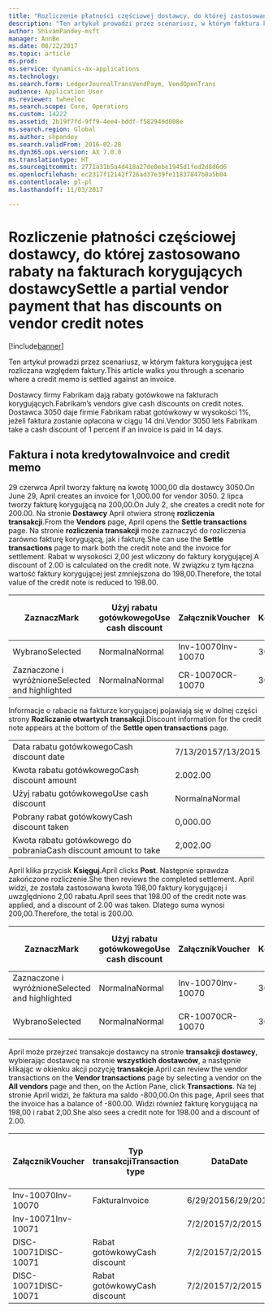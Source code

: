 ```yaml
---
title: "Rozliczenie płatności częściowej dostawcy, do której zastosowano rabaty na fakturach korygujących dostawcy"
description: "Ten artykuł prowadzi przez scenariusz, w którym faktura korygująca jest rozliczana względem faktury."
author: ShivamPandey-msft
manager: AnnBe
ms.date: 08/22/2017
ms.topic: article
ms.prod: 
ms.service: dynamics-ax-applications
ms.technology: 
ms.search.form: LedgerJournalTransVendPaym, VendOpenTrans
audience: Application User
ms.reviewer: twheeloc
ms.search.scope: Core, Operations
ms.custom: 14222
ms.assetid: 2b19f7fd-9ff9-4ee4-bddf-f582946d008e
ms.search.region: Global
ms.author: shpandey
ms.search.validFrom: 2016-02-28
ms.dyn365.ops.version: AX 7.0.0
ms.translationtype: HT
ms.sourcegitcommit: 2771a31b5a4d418a27de0ebe1945d1fed2d8d6d6
ms.openlocfilehash: ec2317f12142f726ad37e39fe11837847b0a5b04
ms.contentlocale: pl-pl
ms.lasthandoff: 11/03/2017

---
```


# <a name="settle-a-partial-vendor-payment-that-has-discounts-on-vendor-credit-notes"></a><span data-ttu-id="475f4-103">Rozliczenie płatności częściowej dostawcy, do której zastosowano rabaty na fakturach korygujących dostawcy</span><span class="sxs-lookup"><span data-stu-id="475f4-103">Settle a partial vendor payment that has discounts on vendor credit notes</span></span>

[!include[banner](../includes/banner.md)]


<span data-ttu-id="475f4-104">Ten artykuł prowadzi przez scenariusz, w którym faktura korygująca jest rozliczana względem faktury.</span><span class="sxs-lookup"><span data-stu-id="475f4-104">This article walks you through a scenario where a credit memo is settled against an invoice.</span></span>

<span data-ttu-id="475f4-105">Dostawcy firmy Fabrikam dają rabaty gotówkowe na fakturach korygujących.</span><span class="sxs-lookup"><span data-stu-id="475f4-105">Fabrikam’s vendors give cash discounts on credit notes.</span></span> <span data-ttu-id="475f4-106">Dostawca 3050 daje firmie Fabrikam rabat gotówkowy w wysokości 1%, jeżeli faktura zostanie opłacona w ciągu 14 dni.</span><span class="sxs-lookup"><span data-stu-id="475f4-106">Vendor 3050 lets Fabrikam take a cash discount of 1 percent if an invoice is paid in 14 days.</span></span>

## <a name="invoice-and-credit-memo"></a><span data-ttu-id="475f4-107">Faktura i nota kredytowa</span><span class="sxs-lookup"><span data-stu-id="475f4-107">Invoice and credit memo</span></span>
<span data-ttu-id="475f4-108">29 czerwca April tworzy fakturę na kwotę 1000,00 dla dostawcy 3050.</span><span class="sxs-lookup"><span data-stu-id="475f4-108">On June 29, April creates an invoice for 1,000.00 for vendor 3050.</span></span> <span data-ttu-id="475f4-109">2 lipca tworzy fakturę korygującą na 200,00.</span><span class="sxs-lookup"><span data-stu-id="475f4-109">On July 2, she creates a credit note for 200.00.</span></span> <span data-ttu-id="475f4-110">Na stronie **Dostawcy** April otwiera stronę **rozliczenia transakcji**.</span><span class="sxs-lookup"><span data-stu-id="475f4-110">From the **Vendors** page, April opens the **Settle transactions** page.</span></span> <span data-ttu-id="475f4-111">Na stronie **rozliczenia transakcji** może zaznaczyć do rozliczenia zarówno fakturę korygującą, jak i fakturę.</span><span class="sxs-lookup"><span data-stu-id="475f4-111">She can use the **Settle transactions** page to mark both the credit note and the invoice for settlement.</span></span> <span data-ttu-id="475f4-112">Rabat w wysokości 2,00 jest wliczony do faktury korygującej.</span><span class="sxs-lookup"><span data-stu-id="475f4-112">A discount of 2.00 is calculated on the credit note.</span></span> <span data-ttu-id="475f4-113">W związku z tym łączna wartość faktury korygującej jest zmniejszona do 198,00.</span><span class="sxs-lookup"><span data-stu-id="475f4-113">Therefore, the total value of the credit note is reduced to 198.00.</span></span>

| <span data-ttu-id="475f4-114">Zaznacz</span><span class="sxs-lookup"><span data-stu-id="475f4-114">Mark</span></span>                     | <span data-ttu-id="475f4-115">Użyj rabatu gotówkowego</span><span class="sxs-lookup"><span data-stu-id="475f4-115">Use cash discount</span></span> | <span data-ttu-id="475f4-116">Załącznik</span><span class="sxs-lookup"><span data-stu-id="475f4-116">Voucher</span></span>   | <span data-ttu-id="475f4-117">Konto</span><span class="sxs-lookup"><span data-stu-id="475f4-117">Account</span></span> | <span data-ttu-id="475f4-118">Data</span><span class="sxs-lookup"><span data-stu-id="475f4-118">Date</span></span>      | <span data-ttu-id="475f4-119">Data wymagalności</span><span class="sxs-lookup"><span data-stu-id="475f4-119">Due date</span></span>  | <span data-ttu-id="475f4-120">Faktura</span><span class="sxs-lookup"><span data-stu-id="475f4-120">Invoice</span></span> | <span data-ttu-id="475f4-121">Kwota w walucie transakcji</span><span class="sxs-lookup"><span data-stu-id="475f4-121">Amount in transaction currency</span></span> | <span data-ttu-id="475f4-122">Waluta</span><span class="sxs-lookup"><span data-stu-id="475f4-122">Currency</span></span> | <span data-ttu-id="475f4-123">Kwota do rozliczenia</span><span class="sxs-lookup"><span data-stu-id="475f4-123">Amount to settle</span></span> |
|--------------------------|-------------------|-----------|---------|-----------|-----------|---------|--------------------------------|----------|------------------|
| <span data-ttu-id="475f4-124">Wybrano</span><span class="sxs-lookup"><span data-stu-id="475f4-124">Selected</span></span>                 | <span data-ttu-id="475f4-125">Normalna</span><span class="sxs-lookup"><span data-stu-id="475f4-125">Normal</span></span>            | <span data-ttu-id="475f4-126">Inv-10070</span><span class="sxs-lookup"><span data-stu-id="475f4-126">Inv-10070</span></span> | <span data-ttu-id="475f4-127">3050</span><span class="sxs-lookup"><span data-stu-id="475f4-127">3050</span></span>    | <span data-ttu-id="475f4-128">6/29/2015</span><span class="sxs-lookup"><span data-stu-id="475f4-128">6/29/2015</span></span> | <span data-ttu-id="475f4-129">7/29/2015</span><span class="sxs-lookup"><span data-stu-id="475f4-129">7/29/2015</span></span> | <span data-ttu-id="475f4-130">10070</span><span class="sxs-lookup"><span data-stu-id="475f4-130">10070</span></span>   | <span data-ttu-id="475f4-131">-1000,00</span><span class="sxs-lookup"><span data-stu-id="475f4-131">-1,000.00</span></span>                      | <span data-ttu-id="475f4-132">USD</span><span class="sxs-lookup"><span data-stu-id="475f4-132">USD</span></span>      | <span data-ttu-id="475f4-133">-990,00</span><span class="sxs-lookup"><span data-stu-id="475f4-133">-990.00</span></span>          |
| <span data-ttu-id="475f4-134">Zaznaczone i wyróżnione</span><span class="sxs-lookup"><span data-stu-id="475f4-134">Selected and highlighted</span></span> | <span data-ttu-id="475f4-135">Normalna</span><span class="sxs-lookup"><span data-stu-id="475f4-135">Normal</span></span>            | <span data-ttu-id="475f4-136">CR-10070</span><span class="sxs-lookup"><span data-stu-id="475f4-136">CR-10070</span></span>  | <span data-ttu-id="475f4-137">3050</span><span class="sxs-lookup"><span data-stu-id="475f4-137">3050</span></span>    | <span data-ttu-id="475f4-138">7/2/2015</span><span class="sxs-lookup"><span data-stu-id="475f4-138">7/2/2015</span></span>  | <span data-ttu-id="475f4-139">7/29/2015</span><span class="sxs-lookup"><span data-stu-id="475f4-139">7/29/2015</span></span> |         | <span data-ttu-id="475f4-140">200,00</span><span class="sxs-lookup"><span data-stu-id="475f4-140">200.00</span></span>                         | <span data-ttu-id="475f4-141">USD</span><span class="sxs-lookup"><span data-stu-id="475f4-141">USD</span></span>      | <span data-ttu-id="475f4-142">198,00</span><span class="sxs-lookup"><span data-stu-id="475f4-142">198.00</span></span>           |

<span data-ttu-id="475f4-143">Informacje o rabacie na fakturze korygującej pojawiają się w dolnej części strony **Rozliczanie otwartych transakcji**.</span><span class="sxs-lookup"><span data-stu-id="475f4-143">Discount information for the credit note appears at the bottom of the **Settle open transactions** page.</span></span>

|                              |           |
|------------------------------|-----------|
| <span data-ttu-id="475f4-144">Data rabatu gotówkowego</span><span class="sxs-lookup"><span data-stu-id="475f4-144">Cash discount date</span></span>           | <span data-ttu-id="475f4-145">7/13/2015</span><span class="sxs-lookup"><span data-stu-id="475f4-145">7/13/2015</span></span> |
| <span data-ttu-id="475f4-146">Kwota rabatu gotówkowego</span><span class="sxs-lookup"><span data-stu-id="475f4-146">Cash discount amount</span></span>         | <span data-ttu-id="475f4-147">2.00</span><span class="sxs-lookup"><span data-stu-id="475f4-147">2.00</span></span>      |
| <span data-ttu-id="475f4-148">Użyj rabatu gotówkowego</span><span class="sxs-lookup"><span data-stu-id="475f4-148">Use cash discount</span></span>            | <span data-ttu-id="475f4-149">Normalna</span><span class="sxs-lookup"><span data-stu-id="475f4-149">Normal</span></span>    |
| <span data-ttu-id="475f4-150">Pobrany rabat gotówkowy</span><span class="sxs-lookup"><span data-stu-id="475f4-150">Cash discount taken</span></span>          | <span data-ttu-id="475f4-151">0,00</span><span class="sxs-lookup"><span data-stu-id="475f4-151">0.00</span></span>      |
| <span data-ttu-id="475f4-152">Kwota rabatu gotówkowego do pobrania</span><span class="sxs-lookup"><span data-stu-id="475f4-152">Cash discount amount to take</span></span> | <span data-ttu-id="475f4-153">2,00</span><span class="sxs-lookup"><span data-stu-id="475f4-153">2.00</span></span>      |

<span data-ttu-id="475f4-154">April klika przycisk **Księguj**.</span><span class="sxs-lookup"><span data-stu-id="475f4-154">April clicks **Post**.</span></span> <span data-ttu-id="475f4-155">Następnie sprawdza zakończone rozliczenie.</span><span class="sxs-lookup"><span data-stu-id="475f4-155">She then reviews the completed settlement.</span></span> <span data-ttu-id="475f4-156">April widzi, że została zastosowana kwota 198,00 faktury korygującej i uwzględniono 2,00 rabatu.</span><span class="sxs-lookup"><span data-stu-id="475f4-156">April sees that 198.00 of the credit note was applied, and a discount of 2.00 was taken.</span></span> <span data-ttu-id="475f4-157">Dlatego suma wynosi 200,00.</span><span class="sxs-lookup"><span data-stu-id="475f4-157">Therefore, the total is 200.00.</span></span>

| <span data-ttu-id="475f4-158">Zaznacz</span><span class="sxs-lookup"><span data-stu-id="475f4-158">Mark</span></span>                     | <span data-ttu-id="475f4-159">Użyj rabatu gotówkowego</span><span class="sxs-lookup"><span data-stu-id="475f4-159">Use cash discount</span></span> | <span data-ttu-id="475f4-160">Załącznik</span><span class="sxs-lookup"><span data-stu-id="475f4-160">Voucher</span></span>   | <span data-ttu-id="475f4-161">Konto</span><span class="sxs-lookup"><span data-stu-id="475f4-161">Account</span></span> | <span data-ttu-id="475f4-162">Data</span><span class="sxs-lookup"><span data-stu-id="475f4-162">Date</span></span>      | <span data-ttu-id="475f4-163">Data wymagalności</span><span class="sxs-lookup"><span data-stu-id="475f4-163">Due date</span></span>  | <span data-ttu-id="475f4-164">Faktura</span><span class="sxs-lookup"><span data-stu-id="475f4-164">Invoice</span></span>  | <span data-ttu-id="475f4-165">Kwota w walucie transakcji</span><span class="sxs-lookup"><span data-stu-id="475f4-165">Amount in transaction currency</span></span> | <span data-ttu-id="475f4-166">Waluta</span><span class="sxs-lookup"><span data-stu-id="475f4-166">Currency</span></span> | <span data-ttu-id="475f4-167">Kwota do rozliczenia</span><span class="sxs-lookup"><span data-stu-id="475f4-167">Amount to settle</span></span> |
|--------------------------|-------------------|-----------|---------|-----------|-----------|----------|--------------------------------|----------|------------------|
| <span data-ttu-id="475f4-168">Zaznaczone i wyróżnione</span><span class="sxs-lookup"><span data-stu-id="475f4-168">Selected and highlighted</span></span> | <span data-ttu-id="475f4-169">Normalna</span><span class="sxs-lookup"><span data-stu-id="475f4-169">Normal</span></span>            | <span data-ttu-id="475f4-170">Inv-10070</span><span class="sxs-lookup"><span data-stu-id="475f4-170">Inv-10070</span></span> | <span data-ttu-id="475f4-171">3050</span><span class="sxs-lookup"><span data-stu-id="475f4-171">3050</span></span>    | <span data-ttu-id="475f4-172">6/29/2015</span><span class="sxs-lookup"><span data-stu-id="475f4-172">6/29/2015</span></span> | <span data-ttu-id="475f4-173">7/29/2015</span><span class="sxs-lookup"><span data-stu-id="475f4-173">7/29/2015</span></span> | <span data-ttu-id="475f4-174">10070</span><span class="sxs-lookup"><span data-stu-id="475f4-174">10070</span></span>    | <span data-ttu-id="475f4-175">-1000,00</span><span class="sxs-lookup"><span data-stu-id="475f4-175">-1,000.00</span></span>                      | <span data-ttu-id="475f4-176">USD</span><span class="sxs-lookup"><span data-stu-id="475f4-176">USD</span></span>      | <span data-ttu-id="475f4-177">-200,00</span><span class="sxs-lookup"><span data-stu-id="475f4-177">-200.00</span></span>          |
| <span data-ttu-id="475f4-178">Wybrano</span><span class="sxs-lookup"><span data-stu-id="475f4-178">Selected</span></span>                 | <span data-ttu-id="475f4-179">Normalna</span><span class="sxs-lookup"><span data-stu-id="475f4-179">Normal</span></span>            | <span data-ttu-id="475f4-180">CR-10070</span><span class="sxs-lookup"><span data-stu-id="475f4-180">CR-10070</span></span>  | <span data-ttu-id="475f4-181">3050</span><span class="sxs-lookup"><span data-stu-id="475f4-181">3050</span></span>    | <span data-ttu-id="475f4-182">7/2/2015</span><span class="sxs-lookup"><span data-stu-id="475f4-182">7/2/2015</span></span>  | <span data-ttu-id="475f4-183">7/29/2015</span><span class="sxs-lookup"><span data-stu-id="475f4-183">7/29/2015</span></span> | <span data-ttu-id="475f4-184">CR-10070</span><span class="sxs-lookup"><span data-stu-id="475f4-184">CR-10070</span></span> | <span data-ttu-id="475f4-185">200,00</span><span class="sxs-lookup"><span data-stu-id="475f4-185">200.00</span></span>                         | <span data-ttu-id="475f4-186">USD</span><span class="sxs-lookup"><span data-stu-id="475f4-186">USD</span></span>      | <span data-ttu-id="475f4-187">198,00</span><span class="sxs-lookup"><span data-stu-id="475f4-187">198.00</span></span>           |

<span data-ttu-id="475f4-188">April może przejrzeć transakcje dostawcy na stronie **transakcji dostawcy**, wybierając dostawcę na stronie **wszystkich dostawców**, a następnie klikając w okienku akcji pozycję **transakcje**.</span><span class="sxs-lookup"><span data-stu-id="475f4-188">April can review the vendor transactions on the **Vendor transactions** page by selecting a vendor on the **All vendors** page and then, on the Action Pane, click **Transactions**.</span></span> <span data-ttu-id="475f4-189">Na tej stronie April widzi, że faktura ma saldo -800,00.</span><span class="sxs-lookup"><span data-stu-id="475f4-189">On this page, April sees that the invoice has a balance of -800.00.</span></span> <span data-ttu-id="475f4-190">Widzi również fakturę korygującą na 198,00 i rabat 2,00.</span><span class="sxs-lookup"><span data-stu-id="475f4-190">She also sees a credit note for 198.00 and a discount of 2.00.</span></span>

| <span data-ttu-id="475f4-191">Załącznik</span><span class="sxs-lookup"><span data-stu-id="475f4-191">Voucher</span></span>    | <span data-ttu-id="475f4-192">Typ transakcji</span><span class="sxs-lookup"><span data-stu-id="475f4-192">Transaction type</span></span> | <span data-ttu-id="475f4-193">Data</span><span class="sxs-lookup"><span data-stu-id="475f4-193">Date</span></span>      | <span data-ttu-id="475f4-194">Faktura</span><span class="sxs-lookup"><span data-stu-id="475f4-194">Invoice</span></span> | <span data-ttu-id="475f4-195">Kwota debetu w walucie transakcji</span><span class="sxs-lookup"><span data-stu-id="475f4-195">Amount in transaction currency debit</span></span> | <span data-ttu-id="475f4-196">Kwota kredytu w walucie transakcji</span><span class="sxs-lookup"><span data-stu-id="475f4-196">Amount in transaction currency credit</span></span> | <span data-ttu-id="475f4-197">Saldo</span><span class="sxs-lookup"><span data-stu-id="475f4-197">Balance</span></span> | <span data-ttu-id="475f4-198">Waluta</span><span class="sxs-lookup"><span data-stu-id="475f4-198">Currency</span></span> |
|------------|------------------|-----------|---------|--------------------------------------|---------------------------------------|---------|----------|
| <span data-ttu-id="475f4-199">Inv-10070</span><span class="sxs-lookup"><span data-stu-id="475f4-199">Inv-10070</span></span>  | <span data-ttu-id="475f4-200">Faktura</span><span class="sxs-lookup"><span data-stu-id="475f4-200">Invoice</span></span>          | <span data-ttu-id="475f4-201">6/29/2015</span><span class="sxs-lookup"><span data-stu-id="475f4-201">6/29/2015</span></span> | <span data-ttu-id="475f4-202">10070</span><span class="sxs-lookup"><span data-stu-id="475f4-202">10070</span></span>   |                                      | <span data-ttu-id="475f4-203">1000,00</span><span class="sxs-lookup"><span data-stu-id="475f4-203">1,000.00</span></span>                              | <span data-ttu-id="475f4-204">-800,00</span><span class="sxs-lookup"><span data-stu-id="475f4-204">-800.00</span></span> | <span data-ttu-id="475f4-205">USD</span><span class="sxs-lookup"><span data-stu-id="475f4-205">USD</span></span>      |
| <span data-ttu-id="475f4-206">Inv-10071</span><span class="sxs-lookup"><span data-stu-id="475f4-206">Inv-10071</span></span>  |                  | <span data-ttu-id="475f4-207">7/2/2015</span><span class="sxs-lookup"><span data-stu-id="475f4-207">7/2/2015</span></span>  | <span data-ttu-id="475f4-208">CR10071</span><span class="sxs-lookup"><span data-stu-id="475f4-208">CR10071</span></span> | <span data-ttu-id="475f4-209">200,00</span><span class="sxs-lookup"><span data-stu-id="475f4-209">200.00</span></span>                               |                                       | <span data-ttu-id="475f4-210">0,00</span><span class="sxs-lookup"><span data-stu-id="475f4-210">0.00</span></span>    | <span data-ttu-id="475f4-211">USD</span><span class="sxs-lookup"><span data-stu-id="475f4-211">USD</span></span>      |
| <span data-ttu-id="475f4-212">DISC-10071</span><span class="sxs-lookup"><span data-stu-id="475f4-212">DISC-10071</span></span> |  <span data-ttu-id="475f4-213">Rabat gotówkowy</span><span class="sxs-lookup"><span data-stu-id="475f4-213">Cash discount</span></span>   | <span data-ttu-id="475f4-214">7/2/2015</span><span class="sxs-lookup"><span data-stu-id="475f4-214">7/2/2015</span></span>  |         | <span data-ttu-id="475f4-215">2,00</span><span class="sxs-lookup"><span data-stu-id="475f4-215">2.00</span></span>                                 |                                       | <span data-ttu-id="475f4-216">0,00</span><span class="sxs-lookup"><span data-stu-id="475f4-216">0.00</span></span>    | <span data-ttu-id="475f4-217">USD</span><span class="sxs-lookup"><span data-stu-id="475f4-217">USD</span></span>      |
| <span data-ttu-id="475f4-218">DISC-10071</span><span class="sxs-lookup"><span data-stu-id="475f4-218">DISC-10071</span></span> |  <span data-ttu-id="475f4-219">Rabat gotówkowy</span><span class="sxs-lookup"><span data-stu-id="475f4-219">Cash discount</span></span>   | <span data-ttu-id="475f4-220">7/2/2015</span><span class="sxs-lookup"><span data-stu-id="475f4-220">7/2/2015</span></span>  |         |                                      | <span data-ttu-id="475f4-221">2,00</span><span class="sxs-lookup"><span data-stu-id="475f4-221">2.00</span></span>                                  | <span data-ttu-id="475f4-222">0,00</span><span class="sxs-lookup"><span data-stu-id="475f4-222">0.00</span></span>    | <span data-ttu-id="475f4-223">USD</span><span class="sxs-lookup"><span data-stu-id="475f4-223">USD</span></span>      |






